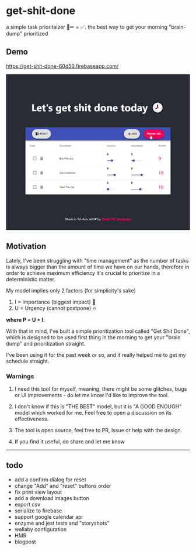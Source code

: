 # get-shit-done
a simple task prioritaizer 📃✏ = ✅.
the best way to get your morning "brain-dump" prioritized

## Demo
https://get-shit-done-60d50.firebaseapp.com/

![demo image](./assets/demo.gif)

## Motivation

Lately, I've been struggling with "time management" as the number of tasks is always bigger than the amount of time we have on our hands, therefore in order to achieve maximum efficiency it's crucial to prioritize in a deterministic matter.

My model implies only 2 factors (for simplicity's sake) 
  1. I = Importance (biggest impact) 📢
  2. U = Urgency (cannot postpone) 🔥

<b>where P = U + I.</b>

With that in mind, I've built a simple prioritization tool called "Get Shit Done", which is designed to be used first thing in the morning to get your "brain dump" and prioritization straight.

I've been using it for the past week or so, and it really helped me to get my schedule straight.
   
### Warnings    

1. I need this tool for myself, meaning, there might be some glitches, bugs or UI improvements - do let me know I'd like to improve the tool.

2.  I don't know if this is "THE BEST" model, but it is "A GOOD ENOUGH" model which worked for me. Feel free to open a discussion on its effectiveness.

3. The tool is open source, feel free to PR, Issue or help with the design.

4. If you find it useful, do share and let me know

----


## todo 
* add a confirm dialog for reset
* change "Add" and "reset" buttons order
* fix print view layout
* add a download images button
* export csv
* serialize to firebase
* support google calendar api
* enzyme and jest tests and "storyshots" 
* wallaby configuration
* HMR 
* blogpost
